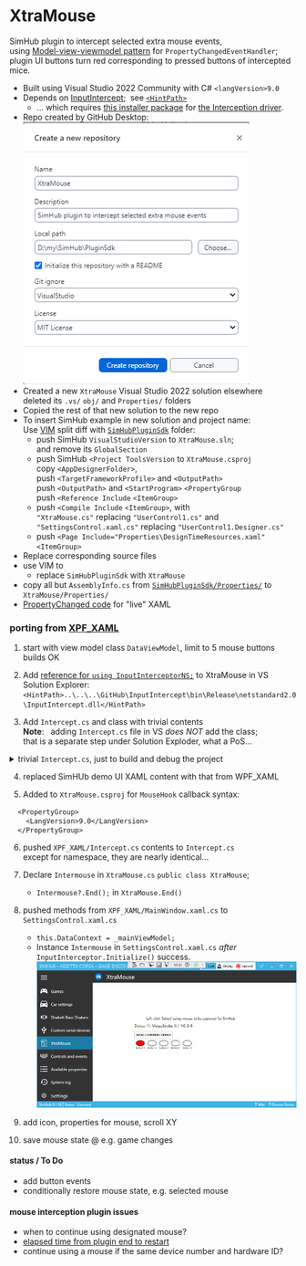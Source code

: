 # XtraMouse
 SimHub plugin to intercept selected extra mouse events,  
 using [Model-view-viewmodel pattern](https://learn.microsoft.com/en-us/dotnet/architecture/maui/mvvm) for `PropertyChangedEventHandler`;  
 plugin UI buttons turn red corresponding to pressed buttons of intercepted mice.

- Built using Visual Studio 2022 Community with C# `<langVersion>9.0`  
- Depends on [InputIntercept](https://github.com/blekenbleu/InputIntercept);&nbsp; see [`<HintPath>`](https://github.com/blekenbleu/XtraMouse/blob/main/XtraMouse.csproj#L55)  
	- ... which requires [this installer package](https://github.com/oblitum/Interception/releases/latest) for [the Interception driver](https://www.oblita.com/interception.html).  
- Repo created by GitHub Desktop:  
	![](Docs/create.png)  
- Created a new `XtraMouse` Visual Studio 2022 solution elsewhere  
	deleted its `.vs/` `obj/` and `Properties/` folders
- Copied the rest of that new solution to the new repo
- To insert SimHub example in new solution and project name:    
	Use [VIM](https://www.vim.org/download.php) split diff with [`SimHubPluginSdk`](../SimHubPluginSdk) folder:
	- push SimHub `VisualStudioVersion` to `XtraMouse.sln`;  
		and remove its `GlobalSection`  
	- push SimHub `<Project ToolsVersion` to `XtraMouse.csproj`  
		copy `<AppDesignerFolder>`,  
		push `<TargetFrameworkProfile>` and `<OutputPath>`  
		push `<OutputPath>` and `<StartProgram>` `<PropertyGroup`  
		push `<Reference Include` `<ItemGroup>`  
	- push `<Compile Include` `<ItemGroup>`, with  
		`"XtraMouse.cs"` replacing `"UserControl1.cs"` and  
		`"SettingsControl.xaml.cs"` replacing `"UserControl1.Designer.cs"`  
	- push `<Page Include="Properties\DesignTimeResources.xaml"` `<ItemGroup>`
- Replace corresponding source files
- use VIM to
	- replace `SimHubPluginSdk` with `XtraMouse`
- copy all but `AssemblyInfo.cs` from [`SimHubPluginSdk/Properties/`](../SimHubPluginSdk/Properties/) to `XtraMouse/Properties/`
- [PropertyChanged code](https://github.com/Fody/PropertyChanged) for "live" XAML

### porting from [XPF_XAML](https://github.com/blekenbleu/WPF_XAML)

1. start with view model class `DataViewModel`, limit to 5 mouse buttons  
	builds OK
2. Add [reference for `using InputInterceptorNS;`](https://github.com/blekenbleu/InputIntercept) to XtraMouse in VS Solution Explorer:  
	`<HintPath>..\..\..\GitHub\InputIntercept\bin\Release\netstandard2.0\InputIntercept.dll</HintPath>`  

3. Add `Intercept.cs` and class with trivial contents  
	**Note**: &nbsp; adding `Intercept.cs` file in VS *does NOT* add the class;  
	that is a separate step under Solution Exploder, what a PoS...  

<details><summary>trivial <code>Intercept.cs</code>, just to build and debug the project</summary>

<pre>
using InputInterceptorNS;
using System;

namespace XtraMouse
{
    internal class Intercept
    {
        public static short Captured = 0;
        public delegate void WriteStatus(string s);
        static WriteStatus Writestring = Console.WriteLine;
        public delegate void ButtonDel(ushort index, bool down);
        static ButtonDel ButtonEvent = Dummy;
        public static short[] Stroke = { 0,0,0,0,0 };


        static void Dummy(ushort index, bool down) { }

        public Intercept()
        {
        }
    }
}

</pre>

</details>

4. replaced SimHUb demo UI XAML content with that from WPF_XAML  

5.  Added to `XtraMouse.csproj` for `MouseHook` callback syntax:  
```
  <PropertyGroup>
    <LangVersion>9.0</LangVersion>
  </PropertyGroup>
```
6. pushed `XPF_XAML/Intercept.cs` contents to `Intercept.cs`  
	except for namespace, they are nearly identical...  

7. Declare `Intermouse` in `XtraMouse.cs` `public class XtraMouse`;  
	- `Intermouse?.End();` in `XtraMouse.End()`

8. pushed methods from `XPF_XAML/MainWindow.xaml.cs` to `SettingsControl.xaml.cs`
	- `this.DataContext = _mainViewModel;`
	- Instance `Intermouse` in `SettingsControl.xaml.cs` *after* `InputInterceptor.Initialize()` success.  
	![](Docs/debug.png)  
9. add icon, properties for mouse, scroll XY
10. save mouse state @ e.g. game changes
#### status / To Do
- add button events 
- conditionally restore mouse state, e.g. selected mouse

#### mouse interception plugin issues
- when to continue using designated mouse?
- [elapsed time from plugin end to restart](https://stackoverflow.com/questions/2821040/how-do-i-get-the-time-difference-between-two-datetime-objects-using-c)
- continue using a mouse if the same device number and hardware ID? 
